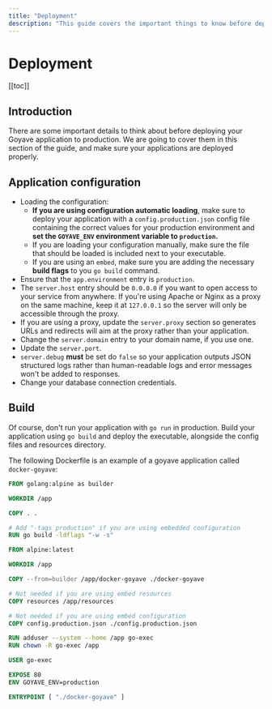 ```yaml
---
title: "Deployment"
description: "This guide covers the important things to know before deploying a Goyave application"
---
```


# Deployment

[[toc]]

## Introduction

There are some important details to think about before deploying your Goyave application to production. We are going to cover them in this section of the guide, and make sure your applications are deployed properly.

## Application configuration


- Loading the configuration:
	- **If you are using configuration automatic loading**, make sure to deploy your application with a `config.production.json` config file containing the correct values for your production environment and **set the `GOYAVE_ENV` environment variable to `production`.**
	- If you are loading your configuration manually, make sure the file that should be loaded is included next to your executable.
	- If you are using an `embed`, make sure you are adding the necessary **build flags** to you `go build` command.
- Ensure that the `app.environment` entry is `production`.
- The `server.host` entry should be `0.0.0.0` if you want to open access to your service from anywhere. If you're using Apache or Nginx as a proxy on the same machine, keep it at `127.0.0.1` so the server will only be accessible through the proxy.
- If you are using a proxy, update the `server.proxy` section so generates URLs and redirects will aim at the proxy rather than your application. 
- Change the `server.domain` entry to your domain name, if you use one.
- Update the `server.port`.
- `server.debug` **must** be set do `false` so your application outputs JSON structured logs rather than human-readable logs and error messages won't be added to responses.
- Change your database connection credentials.

## Build

Of course, don't run your application with `go run` in production. Build your application using `go build` and deploy the executable, alongside the config files and resources directory.

The following Dockerfile is an example of a goyave application called `docker-goyave`:
```Dockerfile
FROM golang:alpine as builder

WORKDIR /app

COPY . .

# Add "-tags production" if you are using embedded configuration
RUN go build -ldflags "-w -s"

FROM alpine:latest

WORKDIR /app

COPY --from=builder /app/docker-goyave ./docker-goyave

# Not needed if you are using embed resources
COPY resources /app/resources 

# Not needed if you are using embed configuration
COPY config.production.json ./config.production.json

RUN adduser --system --home /app go-exec 
RUN chown -R go-exec /app

USER go-exec

EXPOSE 80
ENV GOYAVE_ENV=production

ENTRYPOINT [ "./docker-goyave" ]
```
